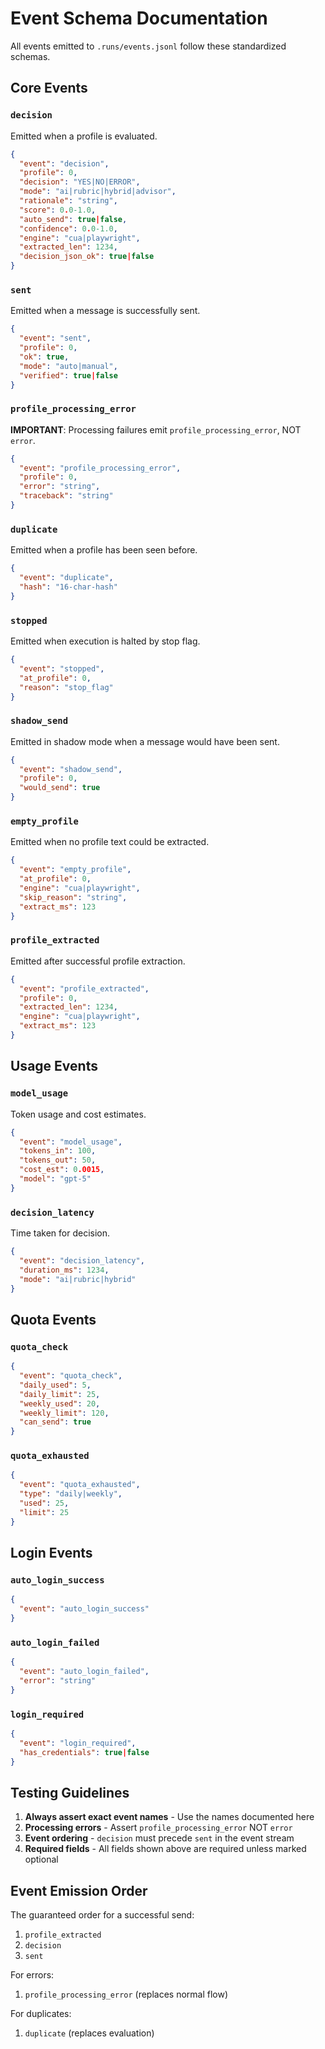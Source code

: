 # Event Schema Documentation

All events emitted to `.runs/events.jsonl` follow these standardized schemas.

## Core Events

### `decision`
Emitted when a profile is evaluated.
```json
{
  "event": "decision",
  "profile": 0,
  "decision": "YES|NO|ERROR",
  "mode": "ai|rubric|hybrid|advisor",
  "rationale": "string",
  "score": 0.0-1.0,
  "auto_send": true|false,
  "confidence": 0.0-1.0,
  "engine": "cua|playwright",
  "extracted_len": 1234,
  "decision_json_ok": true|false
}
```

### `sent`
Emitted when a message is successfully sent.
```json
{
  "event": "sent",
  "profile": 0,
  "ok": true,
  "mode": "auto|manual",
  "verified": true|false
}
```

### `profile_processing_error`
**IMPORTANT**: Processing failures emit `profile_processing_error`, NOT `error`.
```json
{
  "event": "profile_processing_error",
  "profile": 0,
  "error": "string",
  "traceback": "string"
}
```

### `duplicate`
Emitted when a profile has been seen before.
```json
{
  "event": "duplicate",
  "hash": "16-char-hash"
}
```

### `stopped`
Emitted when execution is halted by stop flag.
```json
{
  "event": "stopped",
  "at_profile": 0,
  "reason": "stop_flag"
}
```

### `shadow_send`
Emitted in shadow mode when a message would have been sent.
```json
{
  "event": "shadow_send",
  "profile": 0,
  "would_send": true
}
```

### `empty_profile`
Emitted when no profile text could be extracted.
```json
{
  "event": "empty_profile",
  "at_profile": 0,
  "engine": "cua|playwright",
  "skip_reason": "string",
  "extract_ms": 123
}
```

### `profile_extracted`
Emitted after successful profile extraction.
```json
{
  "event": "profile_extracted",
  "profile": 0,
  "extracted_len": 1234,
  "engine": "cua|playwright",
  "extract_ms": 123
}
```

## Usage Events

### `model_usage`
Token usage and cost estimates.
```json
{
  "event": "model_usage",
  "tokens_in": 100,
  "tokens_out": 50,
  "cost_est": 0.0015,
  "model": "gpt-5"
}
```

### `decision_latency`
Time taken for decision.
```json
{
  "event": "decision_latency",
  "duration_ms": 1234,
  "mode": "ai|rubric|hybrid"
}
```

## Quota Events

### `quota_check`
```json
{
  "event": "quota_check",
  "daily_used": 5,
  "daily_limit": 25,
  "weekly_used": 20,
  "weekly_limit": 120,
  "can_send": true
}
```

### `quota_exhausted`
```json
{
  "event": "quota_exhausted",
  "type": "daily|weekly",
  "used": 25,
  "limit": 25
}
```

## Login Events

### `auto_login_success`
```json
{
  "event": "auto_login_success"
}
```

### `auto_login_failed`
```json
{
  "event": "auto_login_failed",
  "error": "string"
}
```

### `login_required`
```json
{
  "event": "login_required",
  "has_credentials": true|false
}
```

## Testing Guidelines

1. **Always assert exact event names** - Use the names documented here
2. **Processing errors** - Assert `profile_processing_error` NOT `error`
3. **Event ordering** - `decision` must precede `sent` in the event stream
4. **Required fields** - All fields shown above are required unless marked optional

## Event Emission Order

The guaranteed order for a successful send:
1. `profile_extracted`
2. `decision` 
3. `sent`

For errors:
1. `profile_processing_error` (replaces normal flow)

For duplicates:
1. `duplicate` (replaces evaluation)